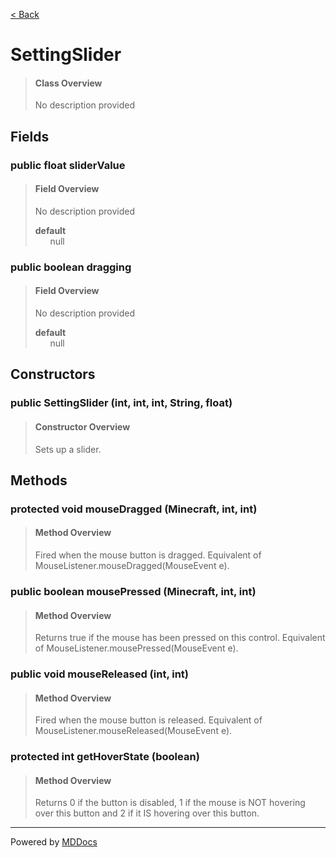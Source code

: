 [< Back](../README.md)
# SettingSlider #
>#### Class Overview ####
>No description provided
## Fields ##
### public float sliderValue ###
>#### Field Overview ####
>No description provided
>
>**default**<br />
>&nbsp;&nbsp;&nbsp;&nbsp;&nbsp;&nbsp;null
>
### public boolean dragging ###
>#### Field Overview ####
>No description provided
>
>**default**<br />
>&nbsp;&nbsp;&nbsp;&nbsp;&nbsp;&nbsp;null
>
## Constructors ##
### public SettingSlider (int, int, int, String, float) ###
>#### Constructor Overview ####
>Sets up a slider.
>
## Methods ##
### protected void mouseDragged (Minecraft, int, int) ###
>#### Method Overview ####
>Fired when the mouse button is dragged. Equivalent of
 MouseListener.mouseDragged(MouseEvent e).
>
### public boolean mousePressed (Minecraft, int, int) ###
>#### Method Overview ####
>Returns true if the mouse has been pressed on this control. Equivalent of
 MouseListener.mousePressed(MouseEvent e).
>
### public void mouseReleased (int, int) ###
>#### Method Overview ####
>Fired when the mouse button is released. Equivalent of
 MouseListener.mouseReleased(MouseEvent e).
>
### protected int getHoverState (boolean) ###
>#### Method Overview ####
>Returns 0 if the button is disabled, 1 if the mouse is NOT hovering over
 this button and 2 if it IS hovering over this button.
>

---
Powered by [MDDocs](https://github.com/VRCube/MDDocs)
